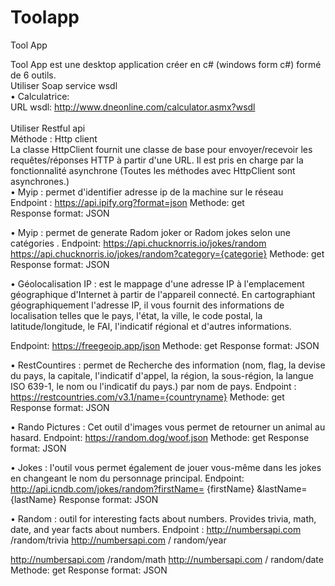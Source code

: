 # Toolapp
Tool App

Tool App est une desktop application créer en c# (windows form c#) formé de 6 outils.
<br/>
Utiliser Soap service wsdl
<br/>
•	Calculatrice: 
<br/>
URL wsdl: http://www.dneonline.com/calculator.asmx?wsdl
 <br/><br/>
Utiliser Restful api
<br/>
Méthode : Http client 
<br/>
La classe HttpClient fournit une classe de base pour envoyer/recevoir les requêtes/réponses HTTP à partir d'une URL. Il est pris en charge par la fonctionnalité asynchrone (Toutes les méthodes avec HttpClient sont asynchrones.)
<br/>
•	Myip :  permet d'identifier adresse ip de la machine sur le réseau
<br/>
Endpoint : https://api.ipify.org?format=json
Methode: get
<br/>
Response format: JSON
<br/>
 




•	Myip :  permet de generate Radom joker or  Radom jokes selon une catégories .
Endpoint:
 https://api.chucknorris.io/jokes/random
https://api.chucknorris.io/jokes/random?category={categorie}
Methode: get
Response format: JSON

 


•	Géolocalisation IP : est le mappage d'une adresse IP à l'emplacement géographique d'Internet à partir de l'appareil connecté. En cartographiant géographiquement l'adresse IP, il vous fournit des informations de localisation telles que le pays, l'état, la ville, le code postal, la latitude/longitude, le FAI, l'indicatif régional et d'autres informations.

Endpoint: https://freegeoip.app/json
Methode: get
Response format: JSON
 


•	RestCountires :  permet de Recherche des information (nom, flag, la devise du pays, la capitale, l'indicatif d'appel, la région, la sous-région, la langue ISO 639-1, le nom ou l'indicatif du pays.) par nom de pays. 
 Endpoint : https://restcountries.com/v3.1/name={countryname}
Methode: get
Response format: JSON

 

•	Rando Pictures :  Cet outil d'images vous permet de retourner un animal au hasard. 
 Endpoint: https://random.dog/woof.json
Methode: get
Response format: JSON

 

•	Jokes :  l'outil vous permet également de jouer vous-même dans les jokes  en changeant le nom du personnage principal.
 Endpoint: http://api.icndb.com/jokes/random?firstName= {firstName} &lastName= {lastName}
Response format: JSON

 

•	Random  :  outil for interesting facts about numbers. Provides trivia, math, date, and year facts about numbers.
 Endpoint : 
http://numbersapi.com /random/trivia
http://numbersapi.com / random/year

http://numbersapi.com /random/math
http://numbersapi.com / random/date
Methode: get
Response format: JSON

 


